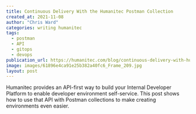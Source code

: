 ```yaml
---
title: Continuous Delivery With the Humanitec Postman Collection
created_at: 2021-11-08
author: "Chris Ward"
categories: writing humanitec
tags: 
  - postman
  - API
  - gitops
  - devops
publication_url: https://humanitec.com/blog/continuous-delivery-with-humanitec-postman-collection
image: images/61896e4ca91e25b382a40fc6_Frame_209.jpg
layout: post
---
```


Humanitec provides an API-first way to build your Internal Developer Platform to enable developer environment self-service. This post shows how to use that API with Postman collections to make creating environments even easier.
